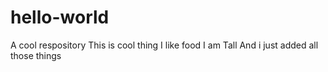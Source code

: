 # hello-world
A cool respository
This is cool thing
I like food
I am Tall
And i just added all those things
